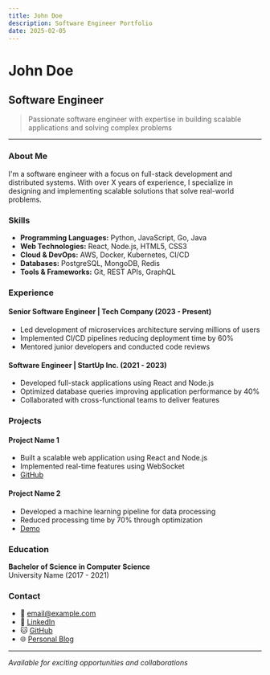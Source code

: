 ```yaml
---
title: John Doe
description: Software Engineer Portfolio
date: 2025-02-05
---
```


# John Doe
## Software Engineer

> Passionate software engineer with expertise in building scalable applications and solving complex problems

---

### About Me

I'm a software engineer with a focus on full-stack development and distributed systems. With over X years of experience, I specialize in designing and implementing scalable solutions that solve real-world problems.

### Skills

- **Programming Languages:** Python, JavaScript, Go, Java
- **Web Technologies:** React, Node.js, HTML5, CSS3
- **Cloud & DevOps:** AWS, Docker, Kubernetes, CI/CD
- **Databases:** PostgreSQL, MongoDB, Redis
- **Tools & Frameworks:** Git, REST APIs, GraphQL

### Experience

#### Senior Software Engineer | Tech Company (2023 - Present)
- Led development of microservices architecture serving millions of users
- Implemented CI/CD pipelines reducing deployment time by 60%
- Mentored junior developers and conducted code reviews

#### Software Engineer | StartUp Inc. (2021 - 2023)
- Developed full-stack applications using React and Node.js
- Optimized database queries improving application performance by 40%
- Collaborated with cross-functional teams to deliver features

### Projects

#### Project Name 1
- Built a scalable web application using React and Node.js
- Implemented real-time features using WebSocket
- [GitHub](https://github.com/username/project1)

#### Project Name 2
- Developed a machine learning pipeline for data processing
- Reduced processing time by 70% through optimization
- [Demo](https://demo-link.com)

### Education

**Bachelor of Science in Computer Science**  
University Name (2017 - 2021)

### Contact

- 📧 [email@example.com](mailto:email@example.com)
- 💼 [LinkedIn](https://linkedin.com/in/username)
- 🐱 [GitHub](https://github.com/username)
- 🌐 [Personal Blog](https://blog.example.com)

---

*Available for exciting opportunities and collaborations*

